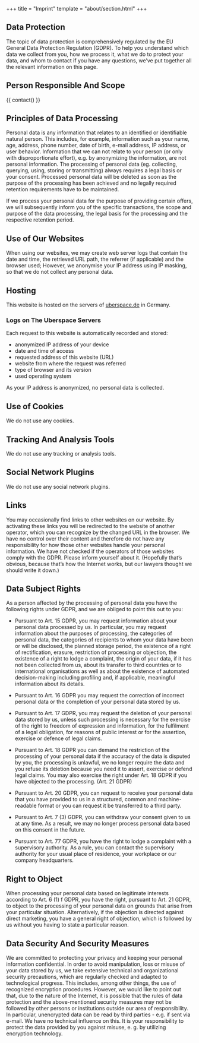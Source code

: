 +++
title = "Imprint"
template = "about/section.html"
+++

## Data Protection

The topic of data protection is comprehensively regulated by the EU General Data Protection Regulation (GDPR). To help you understand which data we collect from you, how we process it, what we do to protect your data, and whom to contact if you have any questions, we’ve put together all the relevant information on this page.

## Person Responsible And Scope

{{ contact() }}

## Principles of Data Processing

Personal data is any information that relates to an identified or identifiable natural person. This includes, for example, information such as your name, age, address, phone number, date of birth, e-mail address, IP address, or user behavior. Information that we can not relate to your person (or only with disproportionate effort), e.g. by anonymizing the information, are not personal information. The processing of personal data (eg. collecting, querying, using, storing or transmitting) always requires a legal basis or your consent. Processed personal data will be deleted as soon as the purpose of the processing has been achieved and no legally required retention requirements have to be maintained.

If we process your personal data for the purpose of providing certain offers, we will subsequently inform you of the specific transactions, the scope and purpose of the data processing, the legal basis for the processing and the respective retention period.

## Use of Our Websites

When using our websites, we may create web server logs that contain the date and time, the retrieved URL path, the referrer (if applicable) and the browser used; However, we anonymise your IP address using IP masking, so that we do not collect any personal data.

## Hosting

This website is hosted on the servers of [uberspace.de](https://uberspace.de/en/about/privacy) in Germany.

### Logs on The Uberspace Servers

Each request to this website is automatically recorded and stored:

- anonymized IP address of your device
- date and time of access
- requested address of this website (URL)
- website from where the request was referred
- type of browser and its version
- used operating system

As your IP address is anonymized, no personal data is collected.

## Use of Cookies

We do not use any cookies.

## Tracking And Analysis Tools

We do not use any tracking or analysis tools.

## Social Network Plugins

We do not use any social network plugins.

## Links

You may occasionally find links to other websites on our website. By activating these links you will be redirected to the website of another operator, which you can recognize by the changed URL in the browser. We have no control over their content and therefore do not have any responsibility for how those other websites handle your personal information. We have not checked if the operators of those websites comply with the GDPR. Please inform yourself about it. (Hopefully that’s obvious, because that’s how the Internet works, but our lawyers thought we should write it down.)

## Data Subject Rights

As a person affected by the processing of personal data you have the following rights under GDPR, and we are obliged to point this out to you:

- Pursuant to Art. 15 GDPR, you may request information about your personal data processed by us. In particular, you may request information about the purposes of processing, the categories of personal data, the categories of recipients to whom your data have been or will be disclosed, the planned storage period, the existence of a right of rectification, erasure, restriction of processing or objection, the existence of a right to lodge a complaint, the origin of your data, if it has not been collected from us, about its transfer to third countries or to international organisations as well as about the existence of automated decision-making including profiling and, if applicable, meaningful information about its details.

- Pursuant to Art. 16 GDPR you may request the correction of incorrect personal data or the completion of your personal data stored by us.

- Pursuant to Art. 17 GDPR, you may request the deletion of your personal data stored by us, unless such processing is necessary for the exercise of the right to freedom of expression and information, for the fulfilment of a legal obligation, for reasons of public interest or for the assertion, exercise or defence of legal claims.

- Pursuant to Art. 18 GDPR you can demand the restriction of the processing of your personal data if the accuracy of the data is disputed by you, the processing is unlawful, we no longer require the data and you refuse its deletion because you need it to assert, exercise or defend legal claims. You may also exercise the right under Art. 18 GDPR if you have objected to the processing. (Art. 21 GDPR)

- Pursuant to Art. 20 GDPR, you can request to receive your personal data that you have provided to us in a structured, common and machine-readable format or you can request it be transferred to a third party.

- Pursuant to Art. 7 (3) GDPR, you can withdraw your consent given to us at any time. As a result, we may no longer process personal data based on this consent in the future.

- Pursuant to Art. 77 GDPR, you have the right to lodge a complaint with a supervisory authority. As a rule, you can contact the supervisory authority for your usual place of residence, your workplace or our company headquarters.

## Right to Object

When processing your personal data based on legitimate interests according to Art. 6 (1) f GDPR, you have the right, pursuant to Art. 21 GDPR, to object to the processing of your personal data on grounds that arise from your particular situation. Alternatively, if the objection is directed against direct marketing, you have a general right of objection, which is followed by us without you having to state a particular reason.

## Data Security And Security Measures

We are committed to protecting your privacy and keeping your personal information confidential. In order to avoid manipulation, loss or misuse of your data stored by us, we take extensive technical and organizational security precautions, which are regularly checked and adapted to technological progress. This includes, among other things, the use of recognized encryption procedures. However, we would like to point out that, due to the nature of the Internet, it is possible that the rules of data protection and the above-mentioned security measures may not be followed by other persons or institutions outside our area of responsibility. In particular, unencrypted data can be read by third parties - e.g. if sent via e-mail. We have no technical influence on this. It is your responsibility to protect the data provided by you against misuse, e. g. by utilizing encryption technology.
